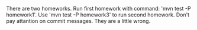   There are two homeworks. Run first homework with command: 'mvn test -P homework1'. Use 'mvn test -P homework3' to run second homework.
  Don't pay attantion on commit messages. They are a little wrong.
